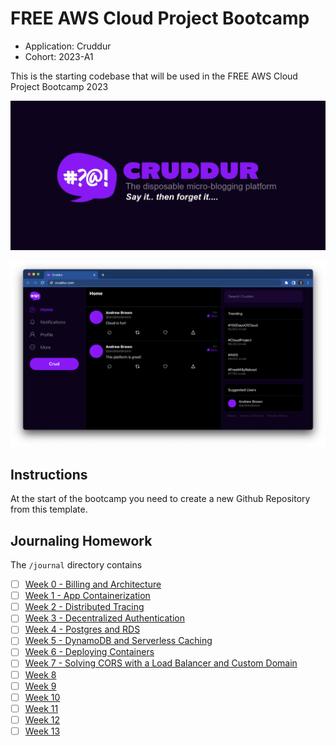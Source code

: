 # FREE AWS Cloud Project Bootcamp

- Application: Cruddur
- Cohort: 2023-A1

This is the starting codebase that will be used in the FREE AWS Cloud Project Bootcamp 2023

![Cruddur Graphic](_docs/assets/cruddur-banner.jpg)

![Cruddur Screenshot](_docs/assets/cruddur-screenshot.png)

## Instructions

At the start of the bootcamp you need to create a new Github Repository from this template.

## Journaling Homework

The `/journal` directory contains

- [ ] [Week 0 - Billing and Architecture](journal/week0.md)
- [ ] [Week 1 - App Containerization](journal/week1.md)
- [ ] [Week 2 - Distributed Tracing](journal/week2.md)
- [ ] [Week 3 - Decentralized Authentication](journal/week3.md)
- [ ] [Week 4 - Postgres and RDS](journal/week4.md)
- [ ] [Week 5 - DynamoDB and Serverless Caching](journal/week5.md)
- [ ] [Week 6 - Deploying Containers](journal/week6.md)
- [ ] [Week 7 - Solving CORS with a Load Balancer and Custom Domain](journal/week7.md)
- [ ] [Week 8](journal/week8.md)
- [ ] [Week 9](journal/week9.md)
- [ ] [Week 10](journal/week10.md)
- [ ] [Week 11](journal/week11.md)
- [ ] [Week 12](journal/week12.md)
- [ ] [Week 13](journal/week13.md)
